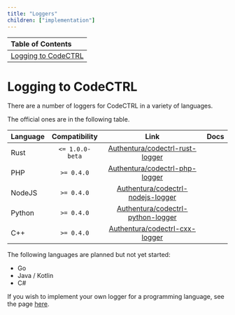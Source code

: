 ```yaml
---
title: "Loggers"
children: ["implementation"]
---
```


| Table of Contents                           |
| :------------------------------------------ |
| [Logging to CodeCTRL](#logging-to-codectrl) |

<h1 id="logging-to-codectrl">Logging to CodeCTRL</h1>

There are a number of loggers for CodeCTRL in a variety of languages.

The official ones are in the following table.

| Language |  Compatibility  |                                      Link                                      | Docs |
| :------- | :-------------: | :----------------------------------------------------------------------------: | :--: |
| Rust     | `<= 1.0.0-beta` |   [Authentura/codectrl-rust-logger](https://github.com/codectrl-rust-logger)   |      |
| PHP      |   `>= 0.4.0`    |    [Authentura/codectrl-php-logger](https://github.com/codectrl-php-logger)    |      |
| NodeJS   |   `>= 0.4.0`    | [Authentura/codectrl-nodejs-logger](https://github.com/codectrl-nodejs-logger) |      |
| Python   |   `>= 0.4.0`    | [Authentura/codectrl-python-logger](https://github.com/codectrl-python-logger) |      |
| C++      |   `>= 0.4.0`    |    [Authentura/codectrl-cxx-logger](https://github.com/codectrl-cxx-logger)    |      |

The following languages are planned but not yet started:

-   Go
-   Java / Kotlin
-   C#

If you wish to implement your own logger for a programming language, see the page 
[here](loggers/implementation).
